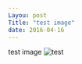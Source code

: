 ```yaml
---
Layou: post
Title: "test image"
date: 2016-04-16
---
```


test image 
![test](https://media.cmcdn.net/64543b3264edb443fd3d/28653993/1920x1280.webp)
